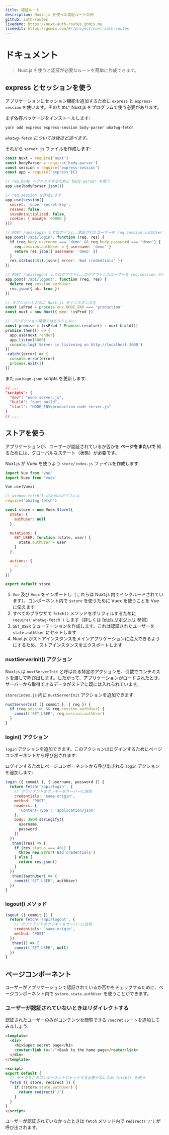 ```yaml
---
title: 認証ルート
description: Nuxt.js を使った認証ルートの例
github: auth-routes
livedemo: https://nuxt-auth-routes.gomix.me
liveedit: https://gomix.com/#!/project/nuxt-auth-routes
---
```


<!-- title: Auth Routes -->
<!-- description: Authenticated routes example with Nuxt.js -->
<!-- github: auth-routes -->
<!-- livedemo: https://nuxt-auth-routes.gomix.me -->
<!-- liveedit: https://gomix.com/#!/project/nuxt-auth-routes -->

<!-- # Documentation -->

# ドキュメント

<!-- \> Nuxt.js can be used to create authenticated routes easily. -->

> Nuxt.js を使うと認証が必要なルートを簡単に作成できます。

<!-- ## Using Express and Sessions -->

## express とセッションを使う

<!-- To add the sessions feature in our application, we will use `express` and `express-session`, for this, we need to use Nuxt.js programmatically. -->

アプリケーションにセッション機能を追加するために `express` と `express-session` を使います。そのために Nuxt.js をプログラムで使う必要があります。

<!-- First, we install the dependencies: -->

まず依存パッケージをインストールします:

```bash
yarn add express express-session body-parser whatwg-fetch
```

<!-- *We will talk about `whatwg-fetch` later.* -->

*`whatwg-fetch` については後ほど述べます。*

<!-- Then we create our `server.js`: -->

それから `server.js` ファイルを作成します:

<!-- ```js -->
<!-- const Nuxt = require('nuxt') -->
<!-- const bodyParser = require('body-parser') -->
<!-- const session = require('express-session') -->
<!-- const app = require('express')() -->

<!-- // Body parser, to access req.body -->
<!-- app.use(bodyParser.json()) -->

<!-- // Sessions to create req.session -->
<!-- app.use(session({ -->
<!--   secret: 'super-secret-key', -->
<!--   resave: false, -->
<!--   saveUninitialized: false, -->
<!--   cookie: { maxAge: 60000 } -->
<!-- })) -->

<!-- // POST /api/login to log in the user and add him to the req.session.authUser -->
<!-- app.post('/api/login', function (req, res) { -->
<!--   if (req.body.username === 'demo' && req.body.password === 'demo') { -->
<!--     req.session.authUser = { username: 'demo' } -->
<!--     return res.json({ username: 'demo' }) -->
<!--   } -->
<!--   res.status(401).json({ error: 'Bad credentials' }) -->
<!-- }) -->

<!-- // POST /api/logout to log out the user and remove it from the req.session -->
<!-- app.post('/api/logout', function (req, res) { -->
<!--   delete req.session.authUser -->
<!--   res.json({ ok: true }) -->
<!-- }) -->

<!-- // We instantiate Nuxt.js with the options -->
<!-- const isProd = process.env.NODE_ENV === 'production' -->
<!-- const nuxt = new Nuxt({ dev: !isProd }) -->
<!-- // No build in production -->
<!-- const promise = (isProd ? Promise.resolve() : nuxt.build()) -->
<!-- promise.then(() => { -->
<!--   app.use(nuxt.render) -->
<!--   app.listen(3000) -->
<!--   console.log('Server is listening on http://localhost:3000') -->
<!-- }) -->
<!-- .catch((error) => { -->
<!--   console.error(error) -->
<!--   process.exit(1) -->
<!-- }) -->
<!-- ``` -->

```js
const Nuxt = require('nuxt')
const bodyParser = require('body-parser')
const session = require('express-session')
const app = require('express')()

// req.body へアクセスするために body-parser を使う
app.use(bodyParser.json())

// req.session を作成します
app.use(session({
  secret: 'super-secret-key',
  resave: false,
  saveUninitialized: false,
  cookie: { maxAge: 60000 }
}))

// POST /api/login してログインし、認証されたユーザーを req.session.authUser に追加
app.post('/api/login', function (req, res) {
  if (req.body.username === 'demo' && req.body.password === 'demo') {
    req.session.authUser = { username: 'demo' }
    return res.json({ username: 'demo' })
  }
  res.status(401).json({ error: 'Bad credentials' })
})

// POST /api/logout してログアウトし、ログアウトしたユーザーを req.session から削除
app.post('/api/logout', function (req, res) {
  delete req.session.authUser
  res.json({ ok: true })
})

// オプションとともに Nuxt.js をインスタンス化
const isProd = process.env.NODE_ENV === 'production'
const nuxt = new Nuxt({ dev: !isProd })

// プロダクション環境ではビルドしない
const promise = (isProd ? Promise.resolve() : nuxt.build())
promise.then(() => {
  app.use(nuxt.render)
  app.listen(3000)
  console.log('Server is listening on http://localhost:3000')
})
.catch((error) => {
  console.error(error)
  process.exit(1)
})
```

<!-- And we update our `package.json` scripts: -->

また `package.json` scripts を更新します:

```json
// ...
"scripts": {
  "dev": "node server.js",
  "build": "nuxt build",
  "start": "NODE_ENV=production node server.js"
}
// ...
```

<!-- ## Using the store -->

## ストアを使う

<!-- We need a global state to let our application know if the user is connected **across the pages**. -->

アプリケーションが、ユーザーが認証されているか否かを **ページをまたいで** 知るためには、グローバルなステート（状態）が必要です。

<!-- To let Nuxt.js use Vuex, we create a `store/index.js` file: -->

Nuxt.js が Vuex を使うよう `store/index.js` ファイルを作成します:

<!-- ```js -->
<!-- import Vue from 'vue' -->
<!-- import Vuex from 'vuex' -->

<!-- Vue.use(Vuex) -->

<!-- // Polyfill for window.fetch() -->
<!-- require('whatwg-fetch') -->

<!-- const store = new Vuex.Store({ -->
<!--   state: { -->
<!--     authUser: null -->
<!--   }, -->

<!--   mutations: { -->
<!--     SET_USER: function (state, user) { -->
<!--       state.authUser = user -->
<!--     } -->
<!--   }, -->

<!--   actions: { -->
<!--     // ... -->
<!--   } -->
<!-- }) -->

<!-- export default store -->
<!-- ``` -->

```js
import Vue from 'vue'
import Vuex from 'vuex'

Vue.use(Vuex)

// window.fetch() のためのポリフィル
require('whatwg-fetch')

const store = new Vuex.Store({
  state: {
    authUser: null
  },

  mutations: {
    SET_USER: function (state, user) {
      state.authUser = user
    }
  },

  actions: {
    // ...
  }
})

export default store
```

<!-- 1. We import `Vue` and `Vuex` (included in Nuxt.js) and we tell Vue to use Vuex to let us use `$store` in our components -->
<!-- 2. We `require('whatwg-fetch')` to polyfill the `fetch()` method across all browsers (see [fetch repo](https://github.com/github/fetch)) -->
<!-- 3. We create our `SET_USER` mutation which will set the `state.authUser` to the connected user -->
<!-- 4. We export our store instance to Nuxt.js can inject it to our main application -->

1. `Vue` 及び `Vuex` をインポートし（これらは Nuxt.js 内でインクルードされています）、コンポーネント内で `$store` を使うために Vuex を使うことを Vue に伝えます
2. すべてのブラウザで `fetch()` メソッドをポリフィルするために `require('whatwg-fetch')` します（詳しくは [fetch リポジトリ](https://github.com/github/fetch) 参照）
3. `SET_USER` ミューテーションを作成します。これは認証されたユーザーを `state.authUser` にセットします
4. Nuxt.js がストアインスタンスをメインアプリケーションに注入できるようにするため、ストアインスタンスをエクスポートします

<!-- ### nuxtServerInit() action -->

### nuxtServerInit() アクション

<!-- Nuxt.js will call a specific action called `nuxtServerInit` with the context in argument, so when the app will be loaded, the store will be already filled with some data we can get from the server. -->

Nuxt.js は `nuxtServerInit` と呼ばれる特定のアクションを、引数でコンテキストを渡して呼び出します。したがって、アプリケーションがロードされたとき、サーバーから取得できるデータがストアに既には入れられています。

<!-- In our `store/index.js`, we can add the `nuxtServerInit` action: -->

`store/index.js` 内に `nuxtServerInit` アクションを追加できます:

```js
nuxtServerInit ({ commit }, { req }) {
  if (req.session && req.session.authUser) {
    commit('SET_USER', req.session.authUser)
  }
}
```

<!-- ### login() action -->

### login() アクション

<!-- We add a `login` action which will be called from our pages component to log in the user: -->

`login` アクションを追加できます。このアクションはログインするためにページコンポーネントから呼び出されます:

ログインするためにページコンポーネントから呼び出される `login` アクションを追加します:

<!-- ```js -->
<!-- login ({ commit }, { username, password }) { -->
<!--   return fetch('/api/login', { -->
<!--     // Send the client cookies to the server -->
<!--     credentials: 'same-origin', -->
<!--     method: 'POST', -->
<!--     headers: { -->
<!--       'Content-Type': 'application/json' -->
<!--     }, -->
<!--     body: JSON.stringify({ -->
<!--       username, -->
<!--       password -->
<!--     }) -->
<!--   }) -->
<!--   .then((res) => { -->
<!--     if (res.status === 401) { -->
<!--       throw new Error('Bad credentials') -->
<!--     } else { -->
<!--       return res.json() -->
<!--     } -->
<!--   }) -->
<!--   .then((authUser) => { -->
<!--     commit('SET_USER', authUser) -->
<!--   }) -->
<!-- } -->
<!-- ``` -->

```js
login ({ commit }, { username, password }) {
  return fetch('/api/login', {
    // クライアントのクッキーをサーバーに送信
    credentials: 'same-origin',
    method: 'POST',
    headers: {
      'Content-Type': 'application/json'
    },
    body: JSON.stringify({
      username,
      password
    })
  })
  .then((res) => {
    if (res.status === 401) {
      throw new Error('Bad credentials')
    } else {
      return res.json()
    }
  })
  .then((authUser) => {
    commit('SET_USER', authUser)
  })
}
```

<!-- ### logout() method -->

### logout() メソッド

<!-- ```js -->
<!-- logout ({ commit }) { -->
<!--   return fetch('/api/logout', { -->
<!--     // Send the client cookies to the server -->
<!--     credentials: 'same-origin', -->
<!--     method: 'POST' -->
<!--   }) -->
<!--   .then(() => { -->
<!--     commit('SET_USER', null) -->
<!--   }) -->
<!-- } -->
<!-- ``` -->

```js
logout ({ commit }) {
  return fetch('/api/logout', {
    // クライアントのクッキーをサーバーに送信
    credentials: 'same-origin',
    method: 'POST'
  })
  .then(() => {
    commit('SET_USER', null)
  })
}
```

<!-- ## Pages components -->

## ページコンポーネント

<!-- Then we can use `$store.state.authUser` in our pages components to check if the user is connected in our application or not. -->

ユーザーがアプリケーションで認証されているか否かをチェックするために、ページコンポーネント内で `$store.state.authUser` を使うことができます。

<!-- ### Redirect user if not connected -->

### ユーザーが認証されていないときはリダイレクトする

<!-- Let's add a `/secret` route where only the connected user can see its content: -->

認証されたユーザーのみがコンテンツを閲覧できる `/secret` ルートを追加してみましょう:

<!-- ```html -->
<!-- <template> -->
<!--   <div> -->
<!--     <h1>Super secret page</h1> -->
<!--     <router-link to="/">Back to the home page</router-link> -->
<!--   </div> -->
<!-- </template> -->

<!-- <script> -->
<!-- export default { -->
<!--   // we use fetch() because we do not need to set data to this component -->
<!--   fetch ({ store, redirect }) { -->
<!--     if (!store.state.authUser) { -->
<!--       return redirect('/') -->
<!--     } -->
<!--   } -->
<!-- } -->
<!-- </script> -->
<!-- ``` -->

```html
<template>
  <div>
    <h1>Super secret page</h1>
    <router-link to="/">Back to the home page</router-link>
  </div>
</template>

<script>
export default {
  // データをこのコンポーネントにセットする必要がないため fetch() を使う
  fetch ({ store, redirect }) {
    if (!store.state.authUser) {
      return redirect('/')
    }
  }
}
</script>
```

<!-- We can see in the `fetch` method that we call `redirect('/')` when our user is not connected. -->

ユーザーが認証されていなかったときは `fetch` メソッド内で `redirect('/')` が呼び出されます。
